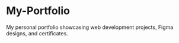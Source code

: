 # My-Portfolio
My personal portfolio showcasing web development projects, Figma designs, and certificates.

